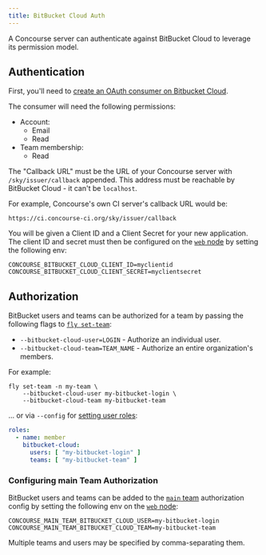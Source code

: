 ```yaml
---
title: BitBucket Cloud Auth
---
```


A Concourse server can authenticate against BitBucket Cloud to leverage its permission model.

## Authentication

First, you'll need
to [create an OAuth consumer on Bitbucket Cloud](https://confluence.atlassian.com/display/BITBUCKET/OAuth+on+Bitbucket+Cloud).

The consumer will need the following permissions:

* Account:
    * Email
    * Read
* Team membership:
    * Read

The "Callback URL" must be the URL of your Concourse server with `/sky/issuer/callback` appended. This address must be
reachable by BitBucket Cloud - it can't be `localhost`.

For example, Concourse's own CI server's callback URL would be:

```
https://ci.concourse-ci.org/sky/issuer/callback
```

You will be given a Client ID and a Client Secret for your new application. The client ID and secret must then be
configured on the [`web` node](../../install/running-web.md) by setting the following env:

```shell
CONCOURSE_BITBUCKET_CLOUD_CLIENT_ID=myclientid
CONCOURSE_BITBUCKET_CLOUD_CLIENT_SECRET=myclientsecret
```

## Authorization

BitBucket users and teams can be authorized for a team by passing the following flags to [
`fly set-team`](../managing-teams.md#fly-set-team):

* `--bitbucket-cloud-user=LOGIN` - Authorize an individual user.
* `--bitbucket-cloud-team=TEAM_NAME` - Authorize an entire organization's members.

For example:

```shell
fly set-team -n my-team \
    --bitbucket-cloud-user my-bitbucket-login \
    --bitbucket-cloud-team my-bitbucket-team
```

... or via `--config` for [setting user roles](../managing-teams.md#setting-user-roles):

```yaml
roles:
  - name: member
    bitbucket-cloud:
      users: [ "my-bitbucket-login" ]
      teams: [ "my-bitbucket-team" ]
```

### Configuring main Team Authorization

BitBucket users and teams can be added to the [`main` team](../main-team.md) authorization config by setting the
following env on the [`web` node](../../install/running-web.md):

```shell
CONCOURSE_MAIN_TEAM_BITBUCKET_CLOUD_USER=my-bitbucket-login
CONCOURSE_MAIN_TEAM_BITBUCKET_CLOUD_TEAM=my-bitbucket-team
```

Multiple teams and users may be specified by comma-separating them.